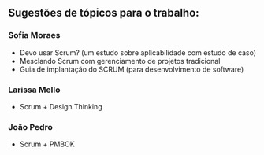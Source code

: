 ## Sugestões de tópicos para o trabalho:

### Sofia Moraes
- Devo usar Scrum? (um estudo sobre aplicabilidade com estudo de caso)
- Mesclando Scrum com gerenciamento de projetos tradicional
- Guia de implantação do SCRUM (para desenvolvimento de software)

### Larissa Mello
- Scrum + Design Thinking

### João Pedro
- Scrum + PMBOK
